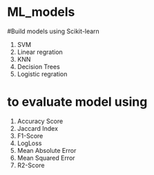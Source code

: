 # ML_models

#Build models using Scikit-learn

1) SVM
2) Linear regration
3) KNN
4) Decision Trees
5) Logistic regration

# to evaluate model using 
1.  Accuracy Score
2.  Jaccard Index
3.  F1-Score
4.  LogLoss
5.  Mean Absolute Error
6.  Mean Squared Error
7.  R2-Score
